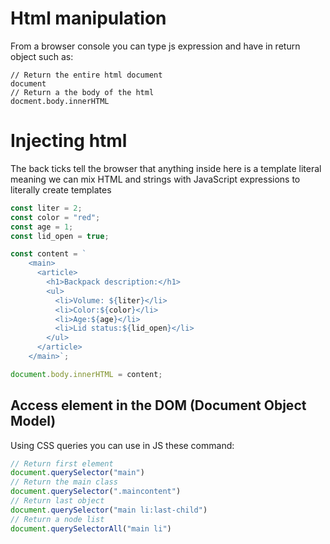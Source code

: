 # Html manipulation

From a browser console you can type js expression and have in return object such as:

```console
// Return the entire html document
document
// Return a the body of the html 
docment.body.innerHTML
``` 
# Injecting html
The back ticks tell the browser that anything inside here is a template literal 
meaning we can mix HTML and strings with JavaScript expressions to literally create templates

```js
const liter = 2;
const color = "red"; 
const age = 1;
const lid_open = true;

const content = `
    <main>
      <article>
        <h1>Backpack description:</h1>
        <ul>
          <li>Volume: ${liter}</li>
          <li>Color:${color}</li>
          <li>Age:${age}</li>
          <li>Lid status:${lid_open}</li>
        </ul>
      </article>
    </main>`;

document.body.innerHTML = content;
```

## Access element in the DOM (Document Object Model)

Using CSS queries you can use in JS these command:

```js
// Return first element
document.querySelector("main")
// Return the main class 
document.querySelector(".maincontent")
// Return last object
document.querySelector("main li:last-child")
// Return a node list
document.querySelectorAll("main li")
```

